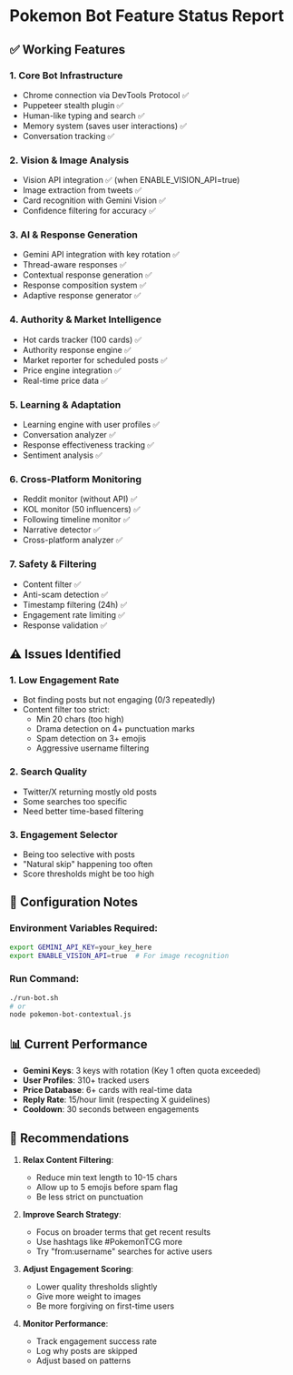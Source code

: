 # Pokemon Bot Feature Status Report

## ✅ Working Features

### 1. **Core Bot Infrastructure**
- Chrome connection via DevTools Protocol ✅
- Puppeteer stealth plugin ✅
- Human-like typing and search ✅
- Memory system (saves user interactions) ✅
- Conversation tracking ✅

### 2. **Vision & Image Analysis**
- Vision API integration ✅ (when ENABLE_VISION_API=true)
- Image extraction from tweets ✅
- Card recognition with Gemini Vision ✅
- Confidence filtering for accuracy ✅

### 3. **AI & Response Generation**
- Gemini API integration with key rotation ✅
- Thread-aware responses ✅
- Contextual response generation ✅
- Response composition system ✅
- Adaptive response generator ✅

### 4. **Authority & Market Intelligence**
- Hot cards tracker (100 cards) ✅
- Authority response engine ✅
- Market reporter for scheduled posts ✅
- Price engine integration ✅
- Real-time price data ✅

### 5. **Learning & Adaptation**
- Learning engine with user profiles ✅
- Conversation analyzer ✅
- Response effectiveness tracking ✅
- Sentiment analysis ✅

### 6. **Cross-Platform Monitoring**
- Reddit monitor (without API) ✅
- KOL monitor (50 influencers) ✅
- Following timeline monitor ✅
- Narrative detector ✅
- Cross-platform analyzer ✅

### 7. **Safety & Filtering**
- Content filter ✅
- Anti-scam detection ✅
- Timestamp filtering (24h) ✅
- Engagement rate limiting ✅
- Response validation ✅

## ⚠️ Issues Identified

### 1. **Low Engagement Rate**
- Bot finding posts but not engaging (0/3 repeatedly)
- Content filter too strict:
  - Min 20 chars (too high)
  - Drama detection on 4+ punctuation marks
  - Spam detection on 3+ emojis
  - Aggressive username filtering

### 2. **Search Quality**
- Twitter/X returning mostly old posts
- Some searches too specific
- Need better time-based filtering

### 3. **Engagement Selector**
- Being too selective with posts
- "Natural skip" happening too often
- Score thresholds might be too high

## 🔧 Configuration Notes

### Environment Variables Required:
```bash
export GEMINI_API_KEY=your_key_here
export ENABLE_VISION_API=true  # For image recognition
```

### Run Command:
```bash
./run-bot.sh
# or
node pokemon-bot-contextual.js
```

## 📊 Current Performance

- **Gemini Keys**: 3 keys with rotation (Key 1 often quota exceeded)
- **User Profiles**: 310+ tracked users
- **Price Database**: 6+ cards with real-time data
- **Reply Rate**: 15/hour limit (respecting X guidelines)
- **Cooldown**: 30 seconds between engagements

## 🚀 Recommendations

1. **Relax Content Filtering**:
   - Reduce min text length to 10-15 chars
   - Allow up to 5 emojis before spam flag
   - Be less strict on punctuation

2. **Improve Search Strategy**:
   - Focus on broader terms that get recent results
   - Use hashtags like #PokemonTCG more
   - Try "from:username" searches for active users

3. **Adjust Engagement Scoring**:
   - Lower quality thresholds slightly
   - Give more weight to images
   - Be more forgiving on first-time users

4. **Monitor Performance**:
   - Track engagement success rate
   - Log why posts are skipped
   - Adjust based on patterns
